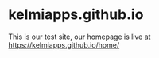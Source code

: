 # kelmiapps.github.io
This is our test site, our homepage is live at https://kelmiapps.github.io/home/ 
